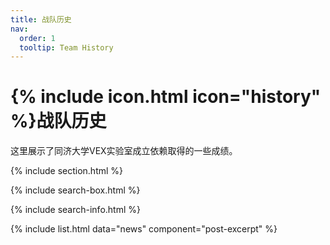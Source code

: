 ```yaml
---
title: 战队历史
nav:
  order: 1
  tooltip: Team History
---
```


# {% include icon.html icon="history" %}战队历史

这里展示了同济大学VEX实验室成立依赖取得的一些成绩。

{% include section.html %}

{% include search-box.html %}

{% include search-info.html %}

{% include list.html data="news" component="post-excerpt" %} 

